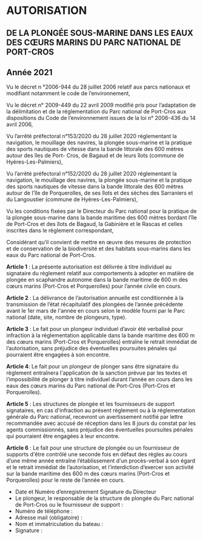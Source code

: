 # AUTORISATION

## DE LA PLONGÉE SOUS-MARINE DANS LES EAUX DES CŒURS MARINS DU PARC NATIONAL DE PORT-CROS

## Année 2021

Vu le décret n °2006-944 du 28 juillet 2006 relatif aux parcs nationaux et modifiant notamment le code de l’environnement,

Vu le décret n° 2009-449 du 22 avril 2009 modifié pris pour l’adaptation de la délimitation et de la réglementation du Parc national de Port-Cros aux dispositions du Code de l’environnement issues de la loi n° 2006-436 du 14 avril 2006,

Vu l’arrêté préfectoral n°153/2020 du 28 juillet 2020 réglementant la navigation, le mouillage des navires, la plongée sous-marine et la pratique des sports nautiques de vitesse dans la bande littorale des 600 mètres autour des îles de Port- Cros, de Bagaud et de leurs îlots (commune de Hyères-Les-Palmiers),

Vu l’arrêté préfectoral n°152/2020 du 28 juillet 2020 réglementant la navigation, le mouillage des navires, la plongée sous-marine et la pratique des sports nautiques de vitesse dans la bande littorale des 600 mètres autour de l'île de Porquerolles, de ses îlots et des sèches des Sarraniers et du Langoustier (commune de Hyères-Les-Palmiers),

Vu les conditions fixées par le Directeur du Parc national pour la pratique de la plongée sous-marine dans la bande maritime des 600 mètres bordant l’île de Port-Cros et des îlots de Bagaud, la Gabinière et le Rascas et celles inscrites dans le règlement correspondant,

Considérant qu’il convient de mettre en œuvre des mesures de protection et de conservation de la biodiversité et des habitats sous-marins dans les eaux du Parc national de Port-Cros.

**Article 1** : La présente autorisation est délivrée à titre individuel au signataire du règlement relatif aux comportements à adopter en matière de plongée en scaphandre autonome dans la bande maritime de 600 m des cœurs marins (Port-Cros et Porquerolles) pour l’année civile en cours.

**Article 2** : La délivrance de l’autorisation annuelle est conditionnée à la transmission de l’état récapitulatif des plongées de l’année précédente avant le 1er mars de l'année en cours selon le modèle fourni par le Parc national (date, site, nombre de plongeurs, type).

**Article 3** : Le fait pour un plongeur individuel d’avoir été verbalisé pour infraction à la réglementation applicable dans la bande maritime des 600 m des cœurs marins (Port-Cros et Porquerolles) entraîne le retrait immédiat de l’autorisation, sans préjudice des éventuelles poursuites pénales qui pourraient être engagées à son encontre.

**Article 4**: Le fait pour un plongeur de plonger sans être signataire du règlement entraînera l'application de la sanction prévue par les textes et l’impossibilité de plonger à titre individuel durant l’année en cours dans les eaux des cœurs marins du Parc national de Port-Cros (Port-Cros et Porquerolles).

**Article 5** : Les structures de plongée et les fournisseurs de support signataires, en cas d'infraction au présent règlement ou à la réglementation générale du Parc national, recevront un avertissement notifié par lettre recommandée avec accusé de réception dans les 8 jours du constat par les agents commissionnés, sans préjudice des éventuelles poursuites pénales qui pourraient être engagées à leur encontre.

**Article 6** : Le fait pour une structure de plongée ou un fournisseur de supports d'être contrôlé une seconde fois en défaut des règles au cours d’une même année entraîne l’établissement d'un procès-verbal à son égard et le retrait immédiat de l’autorisation, et l’interdiction d’exercer son activité sur la bande maritime des 600 m des cœurs marins (Port-Cros et Porquerolles) pour le reste de l’année en cours.

- Date et Numéro d’enregistrement Signature du Directeur
- Le plongeur, le responsable de la structure de plongée du Parc national de Port-Cros ou le fournisseur de support :
- Numéro de téléphone :
- Adresse mail (obligatoire) :
- Nom et immatriculation du bateau :
- Signature :
